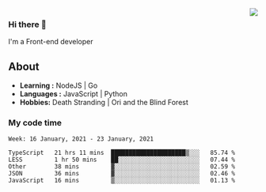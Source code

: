 <img align='right' src="https://github-readme-stats.vercel.app/api?username=strugglebak&show_icons=true">

### Hi there 👋

I'm a Front-end developer

## About

-  **Learning :** NodeJS | Go
-  **Languages :** JavaScript | Python
-  **Hobbies:** Death Stranding | Ori and the Blind Forest

### My code time

<!--START_SECTION:waka-->
```text
Week: 16 January, 2021 - 23 January, 2021

TypeScript   21 hrs 11 mins  █████████████████████▒░░░   85.74 % 
LESS         1 hr 50 mins    ██░░░░░░░░░░░░░░░░░░░░░░░   07.44 % 
Other        38 mins         ▓░░░░░░░░░░░░░░░░░░░░░░░░   02.59 % 
JSON         36 mins         ▓░░░░░░░░░░░░░░░░░░░░░░░░   02.46 % 
JavaScript   16 mins         ▒░░░░░░░░░░░░░░░░░░░░░░░░   01.13 % 
```
<!--END_SECTION:waka-->
